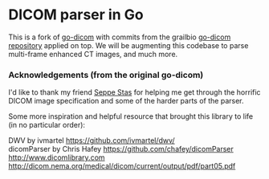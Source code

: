 # DICOM parser in Go
This is a fork of [go-dicom](https://github.com/gillesdemey/go-dicom) with commits from the grailbio [go-dicom repository](https://github.com/grailbio/go-dicom) applied on top. We will be augmenting this codebase to parse multi-frame enhanced CT images, and much more. 

### Acknowledgements (from the original go-dicom)

I'd like to thank my friend [Seppe Stas](https://github.com/Bitbored/) for helping me get through the horrific DICOM image specification and some of the harder parts of the parser.

Some more inspiration and helpful resource that brought this library to life (in no particular order):

DWV by ivmartel https://github.com/ivmartel/dwv/ <br>
dicomParser by Chris Hafey https://github.com/chafey/dicomParser <br>
http://www.dicomlibrary.com <br>
http://dicom.nema.org/medical/dicom/current/output/pdf/part05.pdf <br>
